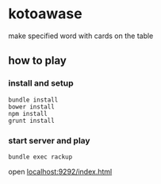 kotoawase
=========

make specified word with cards on the table

## how to play

### install and setup

```
bundle install
bower install
npm install
grunt install
```

### start server and play

```
bundle exec rackup
```

open [localhost:9292/index.html](http://localhost:9292/index.html)